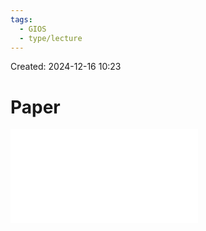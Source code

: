 ```yaml
---
tags:
  - GIOS
  - type/lecture
---
```

Created: 2024-12-16 10:23
# Paper
![](/img/P4L3-Distributed-Shared-Memory-Concepts-and-Systems.pdf)



